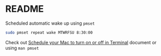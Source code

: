 # README

Scheduled automatic wake up using `pmset`

```bash
sudo pmset repeat wake MTWRFSU 8:30:00
```

Check out [Schedule your Mac to turn on or off in Terminal](https://support.apple.com/guide/mac-help/schedule-your-mac-to-turn-on-or-off-mchl40376151/mac) document or using `man pmset`
